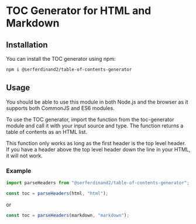 # TOC Generator for HTML and Markdown

## Installation

You can install the TOC generator using npm:

```sh
npm i @serferdinand2/table-of-contents-generator
```

## Usage

You should be able to use this module in both Node.js and the browser as it supports both CommonJS and ES6 modules.

To use the TOC generator, import the function from the toc-generator module and call it with your input source and type. The function returns a table of contents as an HTML list.

This function only works as long as the first header is the top level header. If you have a header above the top level header down the line in your HTML, it will not work.

### Example

```js
import parseHeaders from "@serferdinand2/table-of-contents-generator";

const toc = parseHeaders(html, "html");
```

or

```js
const toc = parseHeaders(markdown, "markdown");
```
